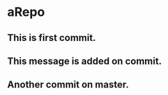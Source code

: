# aRepo

## This is first commit.

## This message is added on commit.

## Another commit on master.
